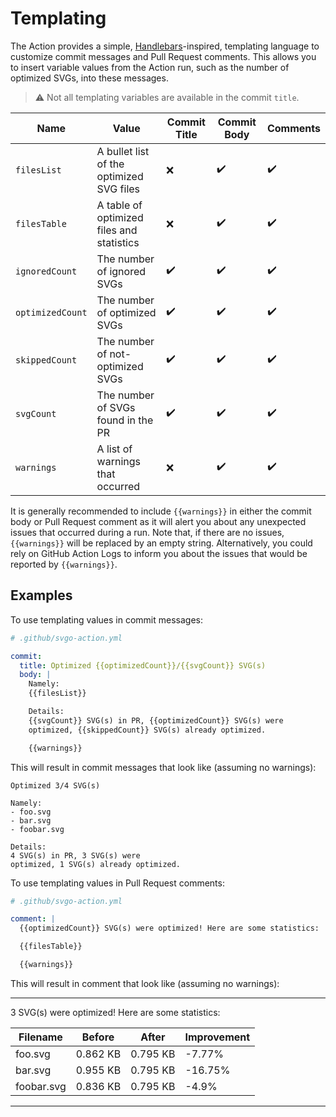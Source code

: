 # Templating

The Action provides a simple, [Handlebars]-inspired, templating language to
customize commit messages and Pull Request comments. This allows you to
insert variable values from the Action run, such as the number of optimized
SVGs, into these messages.

> :warning: Not all templating variables are available in the commit `title`.

| Name             | Value                                     | Commit Title       | Commit Body        | Comments           |
| ---------------- | ----------------------------------------- | ------------------ | ------------------ | ------------------ |
| `filesList`      | A bullet list of the optimized SVG files  | :x:                | :heavy_check_mark: | :heavy_check_mark: |
| `filesTable`     | A table of optimized files and statistics | :x:                | :heavy_check_mark: | :heavy_check_mark: |
| `ignoredCount`   | The number of ignored SVGs                | :heavy_check_mark: | :heavy_check_mark: | :heavy_check_mark: |
| `optimizedCount` | The number of optimized SVGs              | :heavy_check_mark: | :heavy_check_mark: | :heavy_check_mark: |
| `skippedCount`   | The number of not-optimized SVGs          | :heavy_check_mark: | :heavy_check_mark: | :heavy_check_mark: |
| `svgCount`       | The number of SVGs found in the PR        | :heavy_check_mark: | :heavy_check_mark: | :heavy_check_mark: |
| `warnings`       | A list of warnings that occurred          | :x:                | :heavy_check_mark: | :heavy_check_mark: |

It is generally recommended to include `{{warnings}}` in either the commit body
or Pull Request comment as it will alert you about any unexpected issues that
occurred during a run. Note that, if there are no issues, `{{warnings}}` will be
replaced by an empty string. Alternatively, you could rely on GitHub Action Logs
to inform you about the issues that would be reported by `{{warnings}}`.

## Examples

To use templating values in commit messages:

```yaml
# .github/svgo-action.yml

commit:
  title: Optimized {{optimizedCount}}/{{svgCount}} SVG(s)
  body: |
    Namely:
    {{filesList}}

    Details:
    {{svgCount}} SVG(s) in PR, {{optimizedCount}} SVG(s) were
    optimized, {{skippedCount}} SVG(s) already optimized.

    {{warnings}}
```

This will result in commit messages that look like (assuming no warnings):

```git
Optimized 3/4 SVG(s)

Namely:
- foo.svg
- bar.svg
- foobar.svg

Details:
4 SVG(s) in PR, 3 SVG(s) were
optimized, 1 SVG(s) already optimized.
```

To use templating values in Pull Request comments:

```yaml
# .github/svgo-action.yml

comment: |
  {{optimizedCount}} SVG(s) were optimized! Here are some statistics:

  {{filesTable}}

  {{warnings}}
```

This will result in comment that look like (assuming no warnings):

---

3 SVG(s) were optimized! Here are some statistics:

| Filename   | Before   | After    | Improvement |
| ---------- | -------- | -------- | ----------- |
| foo.svg    | 0.862 KB | 0.795 KB | -7.77%      |
| bar.svg    | 0.955 KB | 0.795 KB | -16.75%     |
| foobar.svg | 0.836 KB | 0.795 KB | -4.9%       |

---

[handlebars]: https://handlebarsjs.com/
